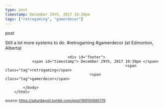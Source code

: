 ```yaml
---
type: post
timestamp: December 29th, 2017 10:39pm
tags: ["retrogaming", "gamerdecor"]
---
```

post
<a href="https://www.instagram.com/p/BdUKGd2HGCi/ "></a>
                                                                                          
Still a lot more systems to do. #retrogaming #gamerdecor  (at Edmonton, Alberta)
 
                                    
                
                
                
                
                                <div id="footer">
                <span id="timestamp"> December 29th, 2017 10:39pm </span>
                                                          <span class="tag">retrogaming</span>
                                          <span class="tag">gamerdecor</span>
                                                    
            </body>
        </html>

        
<small>source: https://saturdayxiii.tumblr.com/post/169100695179</small>